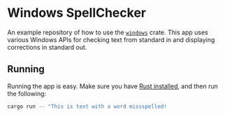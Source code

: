 # Windows SpellChecker

An example repository of how to use the [`windows`](https://crates.io/crates/windows) crate. This app uses various Windows APIs for checking text from standard in and displaying corrections in standard out.

## Running

Running the app is easy. Make sure you have [Rust installed](https://rustup.rs), and then run the following:

```powershell
cargo run -- "This is text with a word missspelled!
```
